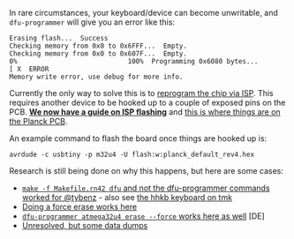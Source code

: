 In rare circumstances, your keyboard/device can become unwritable, and `dfu-programmer` will give you an error like this:  

    Erasing flash...  Success
    Checking memory from 0x0 to 0x6FFF...  Empty.
    Checking memory from 0x0 to 0x607F...  Empty.
    0%                            100%  Programming 0x6080 bytes...
    [ X  ERROR
    Memory write error, use debug for more info.

Currently the only way to solve this is to [reprogram the chip via ISP](https://www.reddit.com/r/olkb/comments/4rjzen/flashing_error_on_mac_os_x/d52rj8o/). This requires another device to be hooked up to a couple of exposed pins on the PCB. __[We now have a guide on ISP flashing](isp_flashing_guide.md)__ and [this is where things are on the Planck PCB](http://imgur.com/lvbxbHt).

An example command to flash the board once things are hooked up is:

    avrdude -c usbtiny -p m32u4 -U flash:w:planck_default_rev4.hex

Research is still being done on why this happens, but here are some cases:

* [`make -f Makefile.rn42 dfu` and not the dfu-programmer commands worked for @tybenz](https://github.com/tmk/tmk_keyboard/issues/316) - also see [the hhkb keyboard on tmk](https://github.com/tmk/tmk_keyboard/tree/master/keyboard/hhkb)
* [Doing a force erase works here](https://geekhack.org/index.php?topic=12047.msg1520147#msg1520147)
* [`dfu-programmer atmega32u4 erase --force` works here as well](https://forum.fhem.de/index.php?topic=29777.0) [DE]
* [Unresolved, but some data dumps](https://github.com/dfu-programmer/dfu-programmer/issues/29)